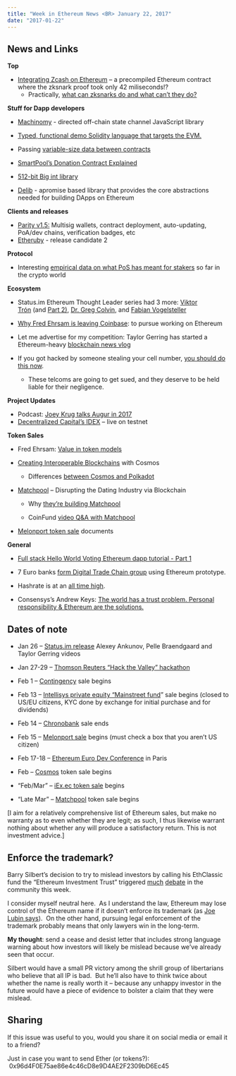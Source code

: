 ```yaml
---
title: "Week in Ethereum News <BR> January 22, 2017"
date: "2017-01-22"
---
```


## News and Links

**Top**

- [Integrating Zcash on Ethereum](https://t.umblr.com/redirect?z=https%3A%2F%2Fblog.ethereum.org%2F2017%2F01%2F19%2Fupdate-integrating-zcash-ethereum%2F&t=MWExOGJkZjhjMWEzNTJmYzY1Y2E1NjEwZjkxYjAwMjJkNTI0YmM3MixhWlN6ZHViQQ%3D%3D&b=t%3AQ8svKXOQOFn4j1wJ-IeWRA&p=https%3A%2F%2Fwww.weekinethereum.com%2Fpost%2F156205306748%2Fjanuary-22-2017&m=0) – a precompiled Ethereum contract where the zksnark proof took only 42 miliseconds!?
    - Practically, [what can zksnarks do and what can’t they do?](https://t.umblr.com/redirect?z=https%3A%2F%2Fwww.reddit.com%2Fr%2Fethereum%2Fcomments%2F5p9ubt%2Fwhat_is_the_function_of_zksnarks%2F&t=MjNlOWUwZTJiMjQxYjQ1NGMwYWE5MTcxMDExODkxNzE3NGJiOWM5YixhWlN6ZHViQQ%3D%3D&b=t%3AQ8svKXOQOFn4j1wJ-IeWRA&p=https%3A%2F%2Fwww.weekinethereum.com%2Fpost%2F156205306748%2Fjanuary-22-2017&m=0)

**Stuff for Dapp developers**

- [Machinomy](https://t.umblr.com/redirect?z=http%3A%2F%2Fmachinomy.com%2F&t=Yjg3YjFjMzA2YmJmNzVkMjk1OGU1NjgzNGVhYWVkMDhjNTBiMWQ5MyxhWlN6ZHViQQ%3D%3D&b=t%3AQ8svKXOQOFn4j1wJ-IeWRA&p=https%3A%2F%2Fwww.weekinethereum.com%2Fpost%2F156205306748%2Fjanuary-22-2017&m=0) \- directed off-chain state channel JavaScript library  
    
- [Typed, functional demo Solidity language that targets the EVM.](https://t.umblr.com/redirect?z=https%3A%2F%2Fgithub.com%2Fraineorshine%2Ffunctional-solidity-language&t=YmUxMTY1NzMzNWYxYjYxZDg2NWJlMDgxZjgxNWQyMGM2MzM0MTc0OSxhWlN6ZHViQQ%3D%3D&b=t%3AQ8svKXOQOFn4j1wJ-IeWRA&p=https%3A%2F%2Fwww.weekinethereum.com%2Fpost%2F156205306748%2Fjanuary-22-2017&m=0)  
    
- Passing [variable-size data between contracts](https://t.umblr.com/redirect?z=https%3A%2F%2Fgist.github.com%2Fchristoph2806%2F0686dffe99792a9bcdf7d6de123a33b3%23file-passing-dynamic-data-with-callbacks&t=YTEyNmM0ZmZhNDgzNzI0MmYxMTc0ZTRlMGJiNjlhN2I1ZTdiNTA5NixhWlN6ZHViQQ%3D%3D&b=t%3AQ8svKXOQOFn4j1wJ-IeWRA&p=https%3A%2F%2Fwww.weekinethereum.com%2Fpost%2F156205306748%2Fjanuary-22-2017&m=0)
- [SmartPool’s Donation Contract Explained](https://t.umblr.com/redirect?z=https%3A%2F%2Fmedium.com%2Fsmartpool%2Fspecification-of-smartpool-donation-contract-7581b9cbc6b1%23.vtungcsed&t=Yzg3NzhiYmE0Y2Y4ZWY3Yjc3ZDFhZmMyNmM5Zjc3MDJlZTFmNWFkOCxhWlN6ZHViQQ%3D%3D&b=t%3AQ8svKXOQOFn4j1wJ-IeWRA&p=https%3A%2F%2Fwww.weekinethereum.com%2Fpost%2F156205306748%2Fjanuary-22-2017&m=0)
- [512-bit Big int library](https://t.umblr.com/redirect?z=https%3A%2F%2Fgithub.com%2FMetaception%2Fethereum-thesis%2Fblob%2Fmaster%2FBigInt%2FBigInt512.sol&t=YjY0MmFiMmQyMDlmMDY0Njc1ZGQwNWE2MTVjN2JlYWIyMjg1NjgzNyxhWlN6ZHViQQ%3D%3D&b=t%3AQ8svKXOQOFn4j1wJ-IeWRA&p=https%3A%2F%2Fwww.weekinethereum.com%2Fpost%2F156205306748%2Fjanuary-22-2017&m=0)
- [Delib](https://t.umblr.com/redirect?z=https%3A%2F%2Fwww.npmjs.com%2Fpackage%2Fdelib&t=MzA2YTQ5YzcxNjlmZGM5MWEzNzg0NjBkNGQ4YjA1YTQ4MjZiODQ0NyxhWlN6ZHViQQ%3D%3D&b=t%3AQ8svKXOQOFn4j1wJ-IeWRA&p=https%3A%2F%2Fwww.weekinethereum.com%2Fpost%2F156205306748%2Fjanuary-22-2017&m=0) - apromise based library that provides the core abstractions needed for building DApps on Ethereum

**Clients and releases**

- [Parity v1.5:](https://t.umblr.com/redirect?z=https%3A%2F%2Fblog.ethcore.io%2Fintroducing-parity-1-5-nativity%2F&t=Y2YyMDQ5ZmY0OGNlYjA0MmVhMGMzM2QwYTNhYTZlMTgyZTBkMzNlYyxhWlN6ZHViQQ%3D%3D&b=t%3AQ8svKXOQOFn4j1wJ-IeWRA&p=https%3A%2F%2Fwww.weekinethereum.com%2Fpost%2F156205306748%2Fjanuary-22-2017&m=0) Multisig wallets, contract deployment, auto-updating, PoA/dev chains, verification badges, etc
- [Etheruby](https://t.umblr.com/redirect?z=https%3A%2F%2Fgithub.com%2FMechanicalSloth%2Fetheruby&t=ZDM2ODE1ODU1MzViOWUyZjhkNzI1YmNkOGQ5MjIxNTAzMzM1N2E3OSxhWlN6ZHViQQ%3D%3D&b=t%3AQ8svKXOQOFn4j1wJ-IeWRA&p=https%3A%2F%2Fwww.weekinethereum.com%2Fpost%2F156205306748%2Fjanuary-22-2017&m=0) - release candidate 2  
      
    

**Protocol**

- Interesting [empirical data on what PoS has meant for stakers](https://t.umblr.com/redirect?z=https%3A%2F%2Fwww.reddit.com%2Fr%2Fethereum%2Fcomments%2F5p1y96%2Flessons_from_a_staker%2F&t=MDQ2YjhkMzAxZTY3Y2VhOTkxNjUzMDA5ZmFjNmZhZjRmOGUzY2MxOCxhWlN6ZHViQQ%3D%3D&b=t%3AQ8svKXOQOFn4j1wJ-IeWRA&p=https%3A%2F%2Fwww.weekinethereum.com%2Fpost%2F156205306748%2Fjanuary-22-2017&m=0) so far in the crypto world

**Ecosystem**

- Status.im Ethereum Thought Leader series had 3 more: [Viktor Trón](https://t.umblr.com/redirect?z=https%3A%2F%2Fblog.status.im%2Fviktor-tron-talks-about-swarm-part1-5a59a0fcf576&t=MzZlOWQxZWI0MzM4MjY5MWY1NzJlOWEwOTNjZTI4ZDg0ZTEwYjk0YyxhWlN6ZHViQQ%3D%3D&b=t%3AQ8svKXOQOFn4j1wJ-IeWRA&p=https%3A%2F%2Fwww.weekinethereum.com%2Fpost%2F156205306748%2Fjanuary-22-2017&m=0) (and [Part 2)](https://t.umblr.com/redirect?z=https%3A%2F%2Fblog.status.im%2Fethereum-thought-leaders-viktor-tron-talks-about-swarm-part2-89ee8a49e22d&t=MjQxMmUyNDhmNjg0Y2NjZWUxZWU0YWZkYTAyZDYxZDE5ZTZlZWQyOCxhWlN6ZHViQQ%3D%3D&b=t%3AQ8svKXOQOFn4j1wJ-IeWRA&p=https%3A%2F%2Fwww.weekinethereum.com%2Fpost%2F156205306748%2Fjanuary-22-2017&m=0), [Dr. Greg Colvin](https://t.umblr.com/redirect?z=https%3A%2F%2Fblog.status.im%2Fethereum-thought-leaders-dr-greg-colvin-on-what-is-evm-e1b0054a6b2c&t=NzA4MWI0ZTUzNTU0OWJhYzZmOGIwY2FlYTA1YmI1N2E2YjlkOWNiNCxhWlN6ZHViQQ%3D%3D&b=t%3AQ8svKXOQOFn4j1wJ-IeWRA&p=https%3A%2F%2Fwww.weekinethereum.com%2Fpost%2F156205306748%2Fjanuary-22-2017&m=0), and [Fabian Vogelsteller](https://t.umblr.com/redirect?z=https%3A%2F%2Fblog.status.im%2Fethereum-thought-leaders-fabian-vogelsteller-unwraps-his-thoughts-and-vision-of-ethereum-35620ed4701e&t=ZWFmNzUwOTcwMzYyMTJhYmZkZmJhZWM2MDFlYzczNjE0MmE2YTkzOSxhWlN6ZHViQQ%3D%3D&b=t%3AQ8svKXOQOFn4j1wJ-IeWRA&p=https%3A%2F%2Fwww.weekinethereum.com%2Fpost%2F156205306748%2Fjanuary-22-2017&m=0)
- [Why Fred Ehrsam is leaving Coinbase](https://t.umblr.com/redirect?z=http%3A%2F%2Ffortune.com%2F2017%2F01%2F21%2Fbitcoin-ethereum-coinbase-cofounder-fred-ehrsam-exit-interview%2F&t=ZmU4NzRjYTJlMWY1N2Y4ZDQzM2IzMzk4NmM3OTExMjBmOTQ2Y2VkYixhWlN6ZHViQQ%3D%3D&b=t%3AQ8svKXOQOFn4j1wJ-IeWRA&p=https%3A%2F%2Fwww.weekinethereum.com%2Fpost%2F156205306748%2Fjanuary-22-2017&m=0): to pursue working on Ethereum
- Let me advertise for my competition: Taylor Gerring has started a Ethereum-heavy [blockchain news vlog](https://t.umblr.com/redirect?z=https%3A%2F%2Fwww.youtube.com%2Fplaylist%3Flist%3DPL6qRlrWaQO3QNE5U77V0Sdm9O_R6Bs2LU&t=YzRhNDQ3OWMyZTA0ZDM5OTc3N2JiNWYzNGE1MTJiYTdlNGQ1M2I1YixhWlN6ZHViQQ%3D%3D&b=t%3AQ8svKXOQOFn4j1wJ-IeWRA&p=https%3A%2F%2Fwww.weekinethereum.com%2Fpost%2F156205306748%2Fjanuary-22-2017&m=0)  
    
- If you got hacked by someone stealing your cell number, [you should do this now](https://t.umblr.com/redirect?z=https%3A%2F%2Fwww.reddit.com%2Fr%2Fethereum%2Fcomments%2F5p9je8%2Fif_you_were_hacked_what_can_you_do_about_it%2F&t=ZTU3NTFkYzYxZmMwMzgyZjYxMDc1ZDkxY2Q5MmJlYzQxZTA1ZmE1MixhWlN6ZHViQQ%3D%3D&b=t%3AQ8svKXOQOFn4j1wJ-IeWRA&p=https%3A%2F%2Fwww.weekinethereum.com%2Fpost%2F156205306748%2Fjanuary-22-2017&m=0).
    - These telcoms are going to get sued, and they deserve to be held liable for their negligence.

**Project Updates**

- Podcast: [Joey Krug talks Augur in 2017](https://t.umblr.com/redirect?z=https%3A%2F%2Fsoundcloud.com%2Fautomatadigital%2Faugur-chief-architect-joey-krug&t=ZWJkNzcxNjBjNzNkN2Y2ZGY4MzJiZjE2ZjgyOGYwYTkzOWJiMjU3ZCxhWlN6ZHViQQ%3D%3D&b=t%3AQ8svKXOQOFn4j1wJ-IeWRA&p=https%3A%2F%2Fwww.weekinethereum.com%2Fpost%2F156205306748%2Fjanuary-22-2017&m=0)
- [Decentralized Capital’s IDEX](https://t.umblr.com/redirect?z=https%3A%2F%2Fwww.reddit.com%2Fr%2Fethereum%2Fcomments%2F5nro31%2Fdecentralized_capitals_exchange_idex_is_live_on%2F&t=MzRkMWE2ZDRkOGViM2FjMjE4ZWUwZmVmOTgyMjY5OTYwNDFmOGVhMixhWlN6ZHViQQ%3D%3D&b=t%3AQ8svKXOQOFn4j1wJ-IeWRA&p=https%3A%2F%2Fwww.weekinethereum.com%2Fpost%2F156205306748%2Fjanuary-22-2017&m=0) – live on testnet

**Token Sales**

- Fred Ehrsam: [Value in token models](https://t.umblr.com/redirect?z=https%3A%2F%2Fmedium.com%2F%40FEhrsam%2Fvalue-of-the-token-model-6c65f09bcba8&t=ZTc4YTM2OWNiZGIzYjY0YmQxMGMxNzA4MjE1ODZkZDZjYWYwNGIxMixhWlN6ZHViQQ%3D%3D&b=t%3AQ8svKXOQOFn4j1wJ-IeWRA&p=https%3A%2F%2Fwww.weekinethereum.com%2Fpost%2F156205306748%2Fjanuary-22-2017&m=0)  
    
- [Creating Interoperable Blockchains](https://t.umblr.com/redirect?z=https%3A%2F%2Fmedium.com%2F%40jaekwon%2Fcosmos-creating-interoperable-blockchains-part-1-2929435ba1fa%23.5ni7zzx08&t=Mjg2NmQ1MWZkMzE4YTQ0Y2E5YzY2ZjhjYjI3OTdiOTI2NmM4Mjc5ZixhWlN6ZHViQQ%3D%3D&b=t%3AQ8svKXOQOFn4j1wJ-IeWRA&p=https%3A%2F%2Fwww.weekinethereum.com%2Fpost%2F156205306748%2Fjanuary-22-2017&m=0) with Cosmos
    - Differences [between Cosmos and Polkadot](https://t.umblr.com/redirect?z=https%3A%2F%2Fwww.reddit.com%2Fr%2Fethereum%2Fcomments%2F5oimv2%2Fcreating_interoperable_blockchains_with_cosmos%2Fdcjoada%2F&t=NjY5YTUwMWU5MDE2YzQzODFlNDdiNDc3M2QxM2U4NTI2ODU4OGIxZixhWlN6ZHViQQ%3D%3D&b=t%3AQ8svKXOQOFn4j1wJ-IeWRA&p=https%3A%2F%2Fwww.weekinethereum.com%2Fpost%2F156205306748%2Fjanuary-22-2017&m=0)  
        
- [Matchpool](https://t.umblr.com/redirect?z=https%3A%2F%2Fmedium.com%2F%40matchpool%2Fmatchpool-components-e3473baea158%23.k4i4jvnqe&t=YmJlYzZmNWRhODIxZGNkZjNhNjliMGJmY2M4Mjg1MTQxMjU4OWQyOSxhWlN6ZHViQQ%3D%3D&b=t%3AQ8svKXOQOFn4j1wJ-IeWRA&p=https%3A%2F%2Fwww.weekinethereum.com%2Fpost%2F156205306748%2Fjanuary-22-2017&m=0) – Disrupting the Dating Industry via Blockchain
    - Why [they’re building Matchpool](https://t.umblr.com/redirect?z=https%3A%2F%2Fmedium.com%2F%40matchpool%2Fwhy-we-decided-to-open-matchpool-c6c9a752c531&t=YjU4MGYzMjUzOGM0NjI1MTI5YWExNDk0M2RmNzBmNTRjMjI3Zjc0MixhWlN6ZHViQQ%3D%3D&b=t%3AQ8svKXOQOFn4j1wJ-IeWRA&p=https%3A%2F%2Fwww.weekinethereum.com%2Fpost%2F156205306748%2Fjanuary-22-2017&m=0)  
        
    - CoinFund [video Q&A with Matchpool](https://t.umblr.com/redirect?z=https%3A%2F%2Fyoutube.com%2Fwatch%3Fv%3DuPo9LWOGqbs&t=NzljY2Q3OTM5ZWNhNWM3NmRiYmRiODYwZDliMzgwZjlkNDFhN2M3NSxhWlN6ZHViQQ%3D%3D&b=t%3AQ8svKXOQOFn4j1wJ-IeWRA&p=https%3A%2F%2Fwww.weekinethereum.com%2Fpost%2F156205306748%2Fjanuary-22-2017&m=0)
- [Melonport token sale](https://t.umblr.com/redirect?z=https%3A%2F%2Fwww.reddit.com%2Fr%2Fethereum%2Fcomments%2F5oh28s%2Fmelonport_announcement_token_mln_presale_february%2F&t=MGQ3NmEzYTliMTNkMTIzZjM1NWMzZjJiMTdiMTdmZjE0MjM5MTE3YixhWlN6ZHViQQ%3D%3D&b=t%3AQ8svKXOQOFn4j1wJ-IeWRA&p=https%3A%2F%2Fwww.weekinethereum.com%2Fpost%2F156205306748%2Fjanuary-22-2017&m=0) documents

**General**

- [Full stack Hello World Voting Ethereum dapp tutorial - Part 1](https://t.umblr.com/redirect?z=https%3A%2F%2Fmedium.com%2F%40mvmurthy%2Ffull-stack-hello-world-voting-ethereum-dapp-tutorial-part-1-40d2d0d807c2%23.rr36epu3e&t=MTU0ZDE4N2UzMjRjOTY4YzAxMzE3YTZlMzQwYjA0ZDVjMDBmMmYxYixhWlN6ZHViQQ%3D%3D&b=t%3AQ8svKXOQOFn4j1wJ-IeWRA&p=https%3A%2F%2Fwww.weekinethereum.com%2Fpost%2F156205306748%2Fjanuary-22-2017&m=0)
- 7 Euro banks [form Digital Trade Chain group](https://t.umblr.com/redirect?z=http%3A%2F%2Fwww.ibtimes.co.uk%2Fdeutsche-bank-hsbc-five-other-big-banks-form-digital-trade-chain-consortium-1601259&t=MmMxMDM2MGYzZjJmNGVmN2FhMDMxNDIyN2YyMjE1MmQxOTNkYjY2YyxhWlN6ZHViQQ%3D%3D&b=t%3AQ8svKXOQOFn4j1wJ-IeWRA&p=https%3A%2F%2Fwww.weekinethereum.com%2Fpost%2F156205306748%2Fjanuary-22-2017&m=0) using Ethereum prototype.  
    
- Hashrate is at an [all time high](https://t.umblr.com/redirect?z=https%3A%2F%2Fwww.reddit.com%2Fr%2Fethereum%2Fcomments%2F5odkqa%2Fdaily_ethereum_hashrate_getting_ready_to_reach%2F&t=N2VkYTU5ZGRjOThhYWQ0MTcxZGUxMDM1ODkzZjdhODJmM2IzYzNkMyxhWlN6ZHViQQ%3D%3D&b=t%3AQ8svKXOQOFn4j1wJ-IeWRA&p=https%3A%2F%2Fwww.weekinethereum.com%2Fpost%2F156205306748%2Fjanuary-22-2017&m=0).  
    
- Consensys’s Andrew Keys: [The world has a trust problem. Personal responsibility & Ethereum are the solutions.](https://t.umblr.com/redirect?z=https%3A%2F%2Fmedium.com%2F%40andrewkeys%2Fmemo-from-davos-we-have-a-trust-problem-personal-responsibility-and-ethereum-are-the-solutions-19d1104946d8&t=NzdjNTZmYTY3MzczMDMyYjkyMGU2Mzc4NWJmZDZjMjU5ZTEzYTEyMyxhWlN6ZHViQQ%3D%3D&b=t%3AQ8svKXOQOFn4j1wJ-IeWRA&p=https%3A%2F%2Fwww.weekinethereum.com%2Fpost%2F156205306748%2Fjanuary-22-2017&m=0)

## Dates of note

- Jan 26 – [Status.im release](https://t.umblr.com/redirect?z=https%3A%2F%2Fblog.status.im%2F&t=YmJiNzM5NWM4NjhkODBmYmEyOTNhZWU2OWUzZTQyNzgwMTkwYWM3MixhWlN6ZHViQQ%3D%3D&b=t%3AQ8svKXOQOFn4j1wJ-IeWRA&p=https%3A%2F%2Fwww.weekinethereum.com%2Fpost%2F156205306748%2Fjanuary-22-2017&m=0) Alexey Ankunov, Pelle Braendgaard and Taylor Gerring videos  
    
- Jan 27-29 – [Thomson Reuters “Hack the Valley” hackathon](https://t.umblr.com/redirect?z=https%3A%2F%2Fhackthevalley.thomsonreuters.com%2F&t=OWM0NWQyMGQ2MmE0OWYxNWE3MDU2NzA0ZDhlMzgyMGM4Zjg4MWZhYSxhWlN6ZHViQQ%3D%3D&b=t%3AQ8svKXOQOFn4j1wJ-IeWRA&p=https%3A%2F%2Fwww.weekinethereum.com%2Fpost%2F156205306748%2Fjanuary-22-2017&m=0)
- Feb 1 – [Contingency](https://t.umblr.com/redirect?z=https%3A%2F%2Fcontingency.tech%2F&t=ZDhiNGY5ZjA4OTM4Mjk5YmUyYTZmNzkzN2U2MDk4ZWE2NzI4ZTVmYixhWlN6ZHViQQ%3D%3D&b=t%3AQ8svKXOQOFn4j1wJ-IeWRA&p=https%3A%2F%2Fwww.weekinethereum.com%2Fpost%2F156205306748%2Fjanuary-22-2017&m=0) sale begins
- Feb 13 – [Intellisys private equity “Mainstreet fund](https://t.umblr.com/redirect?z=http%3A%2F%2Fmainstreet.ky%2F&t=NjUxN2QzY2E1ZDcyOWU5NDVhNmRlNjYzOGY2ODcyYTIyNjA5NGY1MSxhWlN6ZHViQQ%3D%3D&b=t%3AQ8svKXOQOFn4j1wJ-IeWRA&p=https%3A%2F%2Fwww.weekinethereum.com%2Fpost%2F156205306748%2Fjanuary-22-2017&m=0)” sale begins (closed to US/EU citizens, KYC done by exchange for initial purchase and for dividends)  
    
- Feb 14 – [Chronobank](https://t.umblr.com/redirect?z=https%3A%2F%2Fchronobank.io%2F&t=OGZmNjUwNTg5MDUyODhmOTJmNGFiZGZlZDBmNjliY2U5NjhjY2IxYSxhWlN6ZHViQQ%3D%3D&b=t%3AQ8svKXOQOFn4j1wJ-IeWRA&p=https%3A%2F%2Fwww.weekinethereum.com%2Fpost%2F156205306748%2Fjanuary-22-2017&m=0) sale ends
- Feb 15 – [Melonport sale](https://t.umblr.com/redirect?z=http%3A%2F%2Fmelonport.com%2F&t=ZjEyYzI5OTk4OWZkNTQ0MjZhYzEwOTEyNWNiNGQ0OGFhZWQ1NzMxNCxhWlN6ZHViQQ%3D%3D&b=t%3AQ8svKXOQOFn4j1wJ-IeWRA&p=https%3A%2F%2Fwww.weekinethereum.com%2Fpost%2F156205306748%2Fjanuary-22-2017&m=0) begins (must check a box that you aren’t US citizen)
- Feb 17-18 – [Ethereum Euro Dev Conference](https://t.umblr.com/redirect?z=https%3A%2F%2Fwww.reddit.com%2Fr%2Fethereum%2Fcomments%2F5jjxnt%2Fannouncing_ethereum_european_development%2F&t=MDRjOTU3NzllZDFhMWEwYTNmNWY5OTNlOWUwOWNiMzI1MTJjMzE4MSxhWlN6ZHViQQ%3D%3D&b=t%3AQ8svKXOQOFn4j1wJ-IeWRA&p=https%3A%2F%2Fwww.weekinethereum.com%2Fpost%2F156205306748%2Fjanuary-22-2017&m=0) in Paris
- Feb – [Cosmos](https://t.umblr.com/redirect?z=https%3A%2F%2Fcosmos.network%2F&t=ZjIzNTMxZjg2YzA4Y2VkZWYyYzFlMjQyZjM4YTFmNjljYzJiNWQwMCxhWlN6ZHViQQ%3D%3D&b=t%3AQ8svKXOQOFn4j1wJ-IeWRA&p=https%3A%2F%2Fwww.weekinethereum.com%2Fpost%2F156205306748%2Fjanuary-22-2017&m=0) token sale begins
- “Feb/Mar” – [iEx.ec token sale](https://t.umblr.com/redirect?z=http%3A%2F%2Fcrowdsale.iex.ec%2F&t=M2UyYmE3NjJiMGE2YzI2ZGMwM2JlNjdkZWMzOTcxMTQyNDViYWUzYixhWlN6ZHViQQ%3D%3D&b=t%3AQ8svKXOQOFn4j1wJ-IeWRA&p=https%3A%2F%2Fwww.weekinethereum.com%2Fpost%2F156205306748%2Fjanuary-22-2017&m=0) begins
- “Late Mar” – [Matchpool](https://t.umblr.com/redirect?z=http%3A%2F%2Fmatchpool.co&t=YjliZWMyY2QwMjc0M2ExZjMwNTZkNDIxMjk2NjI1ZjQzZjkxODI0ZCxhWlN6ZHViQQ%3D%3D&b=t%3AQ8svKXOQOFn4j1wJ-IeWRA&p=https%3A%2F%2Fwww.weekinethereum.com%2Fpost%2F156205306748%2Fjanuary-22-2017&m=0) token sale begins  
    

\[I aim for a relatively comprehensive list of Ethereum sales, but make no warranty as to even whether they are legit; as such, I thus likewise warrant nothing about whether any will produce a satisfactory return. This is not investment advice.\]

## Enforce the trademark?

Barry Silbert’s decision to try to mislead investors by calling his EthClassic fund the “Ethereum Investment Trust” triggered [much](https://t.umblr.com/redirect?z=https%3A%2F%2Fwww.reddit.com%2Fr%2Fethereum%2Fcomments%2F5p44z8%2Fbarry_silbert_set_to_profit_off_ethereum_name%2F&t=NjRlZTgzZDFkOGY5OTRhY2FmM2FjNWE4MmYxNTRlMzJiODFhM2VkZixhWlN6ZHViQQ%3D%3D&b=t%3AQ8svKXOQOFn4j1wJ-IeWRA&p=https%3A%2F%2Fwww.weekinethereum.com%2Fpost%2F156205306748%2Fjanuary-22-2017&m=0) [debate](https://t.umblr.com/redirect?z=https%3A%2F%2Fwww.reddit.com%2Fr%2Fethtrader%2Fcomments%2F5p6x3t%2Fis_it_time_for_the_foundation_to_protect_the%2F&t=ZTkxYWNlNDA5NjQzYjNjZWY1OTU1ZTRkM2U3ZTk4YTljMDRiNjYzZixhWlN6ZHViQQ%3D%3D&b=t%3AQ8svKXOQOFn4j1wJ-IeWRA&p=https%3A%2F%2Fwww.weekinethereum.com%2Fpost%2F156205306748%2Fjanuary-22-2017&m=0) in the community this week.

I consider myself neutral here.  As I understand the law, Ethereum may lose control of the Ethereum name if it doesn’t enforce its trademark (as [Joe Lubin says](https://twitter.com/ethereumJoseph/status/822865372915306496)).  On the other hand, pursuing legal enforcement of the trademark probably means that only lawyers win in the long-term.

**My thought**: send a cease and desist letter that includes strong language warning about how investors will likely be mislead because we’ve already seen that occur.  

Silbert would have a small PR victory among the shrill group of libertarians who believe that all IP is bad.  But he’ll also have to think twice about whether the name is really worth it – because any unhappy investor in the future would have a piece of evidence to bolster a claim that they were mislead.

## Sharing

If this issue was useful to you, would you share it on social media or email it to a friend?

Just in case you want to send Ether (or tokens?):  0x96d4F0E75ae86e4c46cD8e9D4AE2F2309bD6Ec45
